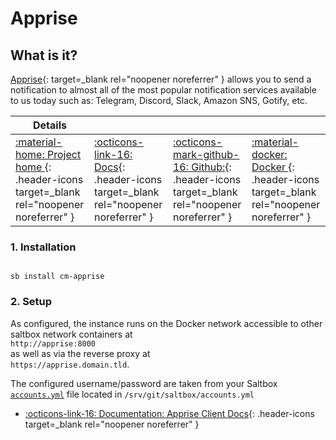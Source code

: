 # Apprise

## What is it?

[Apprise](https://github.com/caronc/apprise){: target=_blank rel="noopener noreferrer" } allows you to send a notification to almost all of the most popular notification services available to us today such as: Telegram, Discord, Slack, Amazon SNS, Gotify, etc.

| Details     |             |             |             |
|-------------|-------------|-------------|-------------|
| [:material-home: Project home ](https://github.com/caronc/apprise){: .header-icons target=_blank rel="noopener noreferrer" } | [:octicons-link-16: Docs](https://github.com/caronc/apprise/wiki){: .header-icons target=_blank rel="noopener noreferrer" } | [:octicons-mark-github-16: Github:](https://github.com/caronc/apprise){: .header-icons target=_blank rel="noopener noreferrer" } | [:material-docker: Docker ](https://hub.docker.com/r/caronc/apprise){: .header-icons target=_blank rel="noopener noreferrer" }|

### 1. Installation

``` shell

sb install cm-apprise

```

### 2. Setup

As configured, the instance runs on the Docker network accessible to other saltbox network containers at <br />
`http://apprise:8000` <br />
as well as via the reverse proxy at <br />
`https://apprise.domain.tld`.

The configured username/password are taken from your Saltbox [`accounts.yml`](../../../saltbox/install/install/#configuration) file located in `/srv/git/saltbox/accounts.yml`

- [:octicons-link-16: Documentation: Apprise Client Docs](https://github.com/caronc/apprise/wiki){: .header-icons target=_blank rel="noopener noreferrer" }
